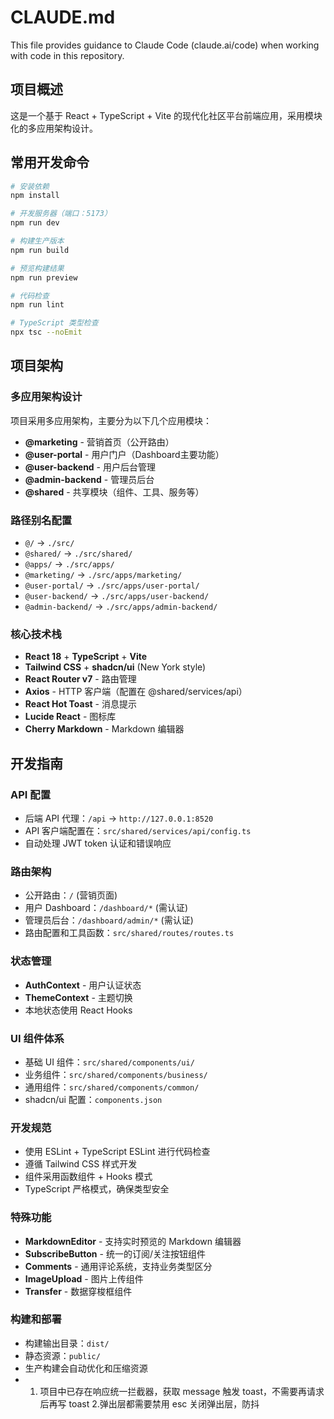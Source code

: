# CLAUDE.md

This file provides guidance to Claude Code (claude.ai/code) when working with code in this repository.

## 项目概述

这是一个基于 React + TypeScript + Vite 的现代化社区平台前端应用，采用模块化的多应用架构设计。

## 常用开发命令

```bash
# 安装依赖
npm install

# 开发服务器（端口：5173）
npm run dev

# 构建生产版本
npm run build

# 预览构建结果
npm run preview

# 代码检查
npm run lint

# TypeScript 类型检查
npx tsc --noEmit
```

## 项目架构

### 多应用架构设计
项目采用多应用架构，主要分为以下几个应用模块：

- **@marketing** - 营销首页（公开路由）
- **@user-portal** - 用户门户（Dashboard主要功能）
- **@user-backend** - 用户后台管理
- **@admin-backend** - 管理员后台
- **@shared** - 共享模块（组件、工具、服务等）

### 路径别名配置
- `@/` → `./src/`
- `@shared/` → `./src/shared/`
- `@apps/` → `./src/apps/`
- `@marketing/` → `./src/apps/marketing/`
- `@user-portal/` → `./src/apps/user-portal/`
- `@user-backend/` → `./src/apps/user-backend/`
- `@admin-backend/` → `./src/apps/admin-backend/`

### 核心技术栈
- **React 18** + **TypeScript** + **Vite**
- **Tailwind CSS** + **shadcn/ui** (New York style)
- **React Router v7** - 路由管理
- **Axios** - HTTP 客户端（配置在 @shared/services/api）
- **React Hot Toast** - 消息提示
- **Lucide React** - 图标库
- **Cherry Markdown** - Markdown 编辑器

## 开发指南

### API 配置
- 后端 API 代理：`/api` → `http://127.0.0.1:8520`
- API 客户端配置在：`src/shared/services/api/config.ts`
- 自动处理 JWT token 认证和错误响应

### 路由架构
- 公开路由：`/` (营销页面)
- 用户 Dashboard：`/dashboard/*` (需认证)
- 管理员后台：`/dashboard/admin/*` (需认证)
- 路由配置和工具函数：`src/shared/routes/routes.ts`

### 状态管理
- **AuthContext** - 用户认证状态
- **ThemeContext** - 主题切换
- 本地状态使用 React Hooks

### UI 组件体系
- 基础 UI 组件：`src/shared/components/ui/`
- 业务组件：`src/shared/components/business/`
- 通用组件：`src/shared/components/common/`
- shadcn/ui 配置：`components.json`

### 开发规范
- 使用 ESLint + TypeScript ESLint 进行代码检查
- 遵循 Tailwind CSS 样式开发
- 组件采用函数组件 + Hooks 模式
- TypeScript 严格模式，确保类型安全

### 特殊功能
- **MarkdownEditor** - 支持实时预览的 Markdown 编辑器
- **SubscribeButton** - 统一的订阅/关注按钮组件
- **Comments** - 通用评论系统，支持业务类型区分
- **ImageUpload** - 图片上传组件
- **Transfer** - 数据穿梭框组件

### 构建和部署
- 构建输出目录：`dist/`
- 静态资源：`public/`
- 生产构建会自动优化和压缩资源
- 1. 项目中已存在响应统一拦截器，获取 message 触发 toast，不需要再请求后再写 toast  2.弹出层都需要禁用 esc 关闭弹出层，防抖
